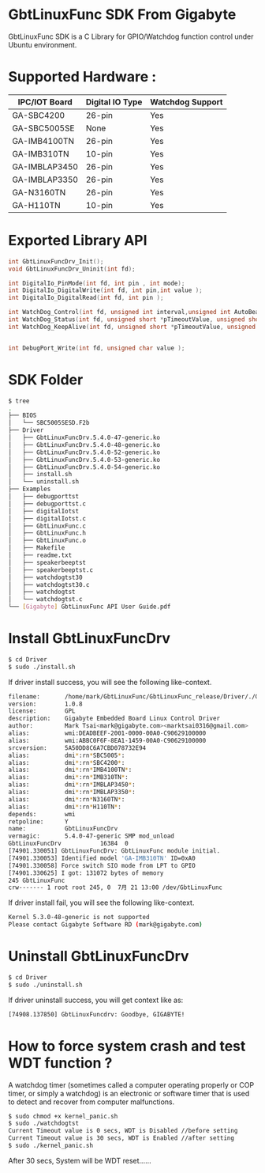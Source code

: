 # GbtLinuxFunc SDK From Gigabyte

GbtLinuxFunc SDK is a C Library for GPIO/Watchdog function control under Ubuntu environment.

# Supported Hardware :
| IPC/IOT Board | Digital IO Type | Watchdog Support|
| ------ | ---- | --- |
| GA-SBC4200 | 26-pin | Yes |
| GA-SBC5005SE | None | Yes |
| GA-IMB4100TN | 26-pin | Yes |
| GA-IMB310TN | 10-pin | Yes |
| GA-IMBLAP3450 | 26-pin | Yes |
| GA-IMBLAP3350 | 26-pin | Yes |
| GA-N3160TN | 26-pin | Yes |
| GA-H110TN | 10-pin | Yes |


# Exported Library API
```C
int GbtLinuxFuncDrv_Init();
void GbtLinuxFuncDrv_Uninit(int fd);

int DigitalIo_PinMode(int fd, int pin , int mode);
int DigitalIo_DigitalWrite(int fd, int pin,int value );
int DigitalIo_DigitalRead(int fd, int pin );

int WatchDog_Control(int fd, unsigned int interval,unsigned int AutoBeatEn); //0 : Disable  , 1~255 unit in second  
int WatchDog_Status(int fd, unsigned short *pTimeoutValue, unsigned short *pAutoBeatStatus); 
int WatchDog_KeepAlive(int fd, unsigned short *pTimeoutValue, unsigned short *pAutoBeatStatus); 


int DebugPort_Write(int fd, unsigned char value );

```
# SDK Folder
```sh
$ tree
.
├── BIOS
│   └── SBC5005SESD.F2b
├── Driver
│   ├── GbtLinuxFuncDrv.5.4.0-47-generic.ko
│   ├── GbtLinuxFuncDrv.5.4.0-48-generic.ko
│   ├── GbtLinuxFuncDrv.5.4.0-52-generic.ko
│   ├── GbtLinuxFuncDrv.5.4.0-53-generic.ko
│   ├── GbtLinuxFuncDrv.5.4.0-54-generic.ko
│   ├── install.sh
│   └── uninstall.sh
├── Examples
│   ├── debugporttst
│   ├── debugporttst.c
│   ├── digitalIotst
│   ├── digitalIotst.c
│   ├── GbtLinuxFunc.c
│   ├── GbtLinuxFunc.h
│   ├── GbtLinuxFunc.o
│   ├── Makefile
│   ├── readme.txt
│   ├── speakerbeeptst
│   ├── speakerbeeptst.c
│   ├── watchdogtst30
│   ├── watchdogtst30.c
│   ├── watchdogtst
│   └── watchdogtst.c
└── [Gigabyte] GbtLinuxFunc API User Guide.pdf

```
# Install GbtLinuxFuncDrv 

```sh
$ cd Driver
$ sudo ./install.sh
```
If driver install success, you will see the following like-context.

```sh
filename:       /home/mark/GbtLinuxFunc/GbtLinuxFunc_release/Driver/./GbtLinuxFuncDrv.5.4.0-47-generic.ko
version:        1.0.8
license:        GPL
description:    Gigabyte Embedded Board Linux Control Driver
author:         Mark Tsai<mark@gigabyte.com><marktsai0316@gmail.com>
alias:          wmi:DEADBEEF-2001-0000-00A0-C90629100000
alias:          wmi:ABBC0F6F-8EA1-1459-00A0-C90629100000
srcversion:     5A50DD8C6A7CBD078732E94
alias:          dmi*:rn*SBC5005*:
alias:          dmi*:rn*SBC4200*:
alias:          dmi*:rn*IMB4100TN*:
alias:          dmi*:rn*IMB310TN*:
alias:          dmi*:rn*IMBLAP3450*:
alias:          dmi*:rn*IMBLAP3350*:
alias:          dmi*:rn*N3160TN*:
alias:          dmi*:rn*H110TN*:
depends:        wmi
retpoline:      Y
name:           GbtLinuxFuncDrv
vermagic:       5.4.0-47-generic SMP mod_unload 
GbtLinuxFuncDrv           16384  0
[74901.330051] GbtLinuxFuncDrv: GbtLinuxFunc module initial.
[74901.330053] Identified model 'GA-IMB310TN' ID=0xA0
[74901.330058] Force switch SIO mode from LPT to GPIO
[74901.330625] I got: 131072 bytes of memory 
245 GbtLinuxFunc
crw------- 1 root root 245, 0  7月 21 13:00 /dev/GbtLinuxFunc
```

If driver install fail, you will see the following like-context.

```sh
Kernel 5.3.0-48-generic is not supported
Please contact Gigabyte Software RD (mark@gigabyte.com)
```
# Uninstall GbtLinuxFuncDrv 

```sh
$ cd Driver
$ sudo ./uninstall.sh
```
If driver uninstall success, you will get context like as:
```sh
[74908.137850] GbtLinuxFuncdrv: Goodbye, GIGABYTE!
```
# How to force system crash and test WDT function ?

A watchdog timer (sometimes called a computer operating properly or COP timer, or simply a watchdog) is an electronic or software timer that is used to detect and recover from computer malfunctions.

```sh
$ sudo chmod +x kernel_panic.sh
$ sudo ./watchdogtst
Current Timeout value is 0 secs, WDT is Disabled //before setting
Current Timeout value is 30 secs, WDT is Enabled //after setting
$ sudo ./kernel_panic.sh
```
After 30 secs, System will be WDT reset......
